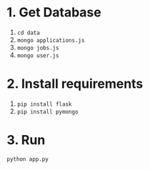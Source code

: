 # 1. Get Database<br>
   1. `cd data`<br>
   2. `mongo applications.js`<br>
   3. `mongo jobs.js`<br>
   4. `mongo user.js`
# 2. Install requirements<br>
   1. `pip install flask`<br>
   2. `pip install pymongo`
# 3. Run<br>
   `python app.py`
